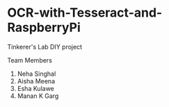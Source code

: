 # OCR-with-Tesseract-and-RaspberryPi

Tinkerer's Lab DIY project

Team Members 

1. Neha Singhal
2. Aisha Meena
3. Esha Kulawe
4. Manan K Garg
               
    
